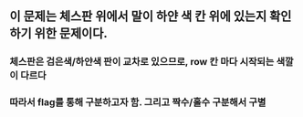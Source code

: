 ## 이 문제는 체스판 위에서 말이 하얀 색 칸 위에 있는지 확인하기 위한 문제이다.
### 체스판은 검은색/하얀색 판이 교차로 있으므로, row 칸 마다 시작되는 색깔이 다르다
### 따라서 flag를 통해 구분하고자 함. 그리고 짝수/홀수 구분해서 구별

